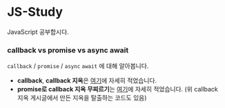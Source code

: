 # JS-Study

JavaScript 공부합시다.

### callback vs promise vs async await

`callback` / `promise` / `async` `await` 에 대해 알아봅니다.

- **callback**, **callback 지옥**은 [여기](https://codiving.kr/110)에 자세히 적었습니다.
- **promise로 callback 지옥 무찌르기**는 [여기](https://codiving.kr/111)에 자세히 적었습니다.
  (위 callback 지옥 게시글에서 만든 지옥을 탈출하는 코드도 있음)
